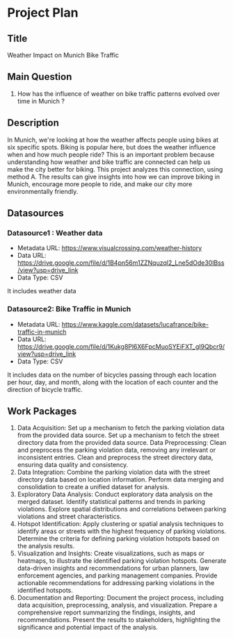 # Project Plan

## Title
<!-- Give your project a short title. -->
Weather Impact on Munich Bike Traffic
## Main Question

<!-- Think about one main question you want to answer based on the data. -->
1. How has the influence of weather on bike traffic patterns evolved over time in Munich ?

## Description
In Munich, we're looking at how the weather affects people using bikes at six specific spots. Biking is popular here, but does the weather influence when and how much people ride? This is an important problem because understanding how weather and bike traffic are connected can help us make the city better for biking. This project analyzes this connection, using method A. The results can give insights into how we can improve biking in Munich, encourage more people to ride, and make our city more environmentally friendly.


## Datasources

### Datasource1 : Weather data
* Metadata URL: https://www.visualcrossing.com/weather-history
* Data URL: https://drive.google.com/file/d/1B4pn56m1ZZNquzql2_Lne5dOde30lBss/view?usp=drive_link
* Data Type: CSV

It includes weather data

### Datasource2: Bike Traffic in Munich
* Metadata URL: https://www.kaggle.com/datasets/lucafrance/bike-traffic-in-munich
* Data URL: https://drive.google.com/file/d/1Kukg8Pl6X6FpcMuoSYEiFXT_gI9Qbcr9/view?usp=drive_link
* Data Type: CSV

It includes data on the number of  bicycles passing through each location per hour, day, and month, along with the location of each counter and the direction of bicycle traffic.




## Work Packages

<!-- List of work packages ordered sequentially, each pointing to an issue with more details. -->

1. Data Acquisition:
Set up a mechanism to fetch the parking violation data from the provided data source.
Set up a mechanism to fetch the street directory data from the provided data source.
Data Preprocessing:
Clean and preprocess the parking violation data, removing any irrelevant or inconsistent entries.
Clean and preprocess the street directory data, ensuring data quality and consistency.
3. Data Integration:
Combine the parking violation data with the street directory data based on location information.
Perform data merging and consolidation to create a unified dataset for analysis.
4. Exploratory Data Analysis:
Conduct exploratory data analysis on the merged dataset.
Identify statistical patterns and trends in parking violations.
Explore spatial distributions and correlations between parking violations and street characteristics.
5. Hotspot Identification:
Apply clustering or spatial analysis techniques to identify areas or streets with the highest frequency of parking violations.
Determine the criteria for defining parking violation hotspots based on the analysis results.
6. Visualization and Insights:
Create visualizations, such as maps or heatmaps, to illustrate the identified parking violation hotspots.
Generate data-driven insights and recommendations for urban planners, law enforcement agencies, and parking management companies.
Provide actionable recommendations for addressing parking violations in the identified hotspots.
7. Documentation and Reporting:
Document the project process, including data acquisition, preprocessing, analysis, and visualization.
Prepare a comprehensive report summarizing the findings, insights, and recommendations.
Present the results to stakeholders, highlighting the significance and potential impact of the analysis.

